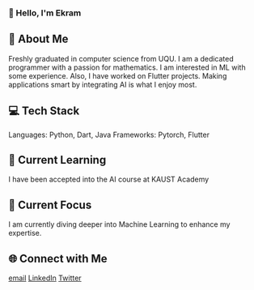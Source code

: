 
### 👋 Hello, I'm Ekram

## 🚀 About Me
Freshly graduated in computer science from UQU. I am a dedicated programmer with a passion for mathematics. I am interested in ML with some experience. Also, I have worked on Flutter projects. Making applications smart by integrating AI is what I enjoy most.

## 💻 Tech Stack
Languages: Python, Dart, Java
Frameworks: Pytorch, Flutter

## 🔭 Current Learning
I have been accepted into the AI course at KAUST Academy 

## 🌱 Current Focus
I am currently diving deeper into Machine Learning to enhance my expertise. 

## 🌐 Connect with Me
[email](mailto:ekramferasj@gmail.com)
[LinkedIn](https://www.linkedin.com/in/ekram-feras/)
[Twitter](https://twitter.com/Ekram_j)

<!--
**Ekram-20/Ekram-20** is a ✨ _special_ ✨ repository because its `README.md` (this file) appears on your GitHub profile.

Here are some ideas to get you started:

- 🔭 I’m currently working on ...
- 🌱 I’m currently learning ...
- 👯 I’m looking to collaborate on ...
- 🤔 I’m looking for help with ...
- 💬 Ask me about ...
- 📫 How to reach me: ...
- 😄 Pronouns: ...
- ⚡ Fun fact: ...
-->
